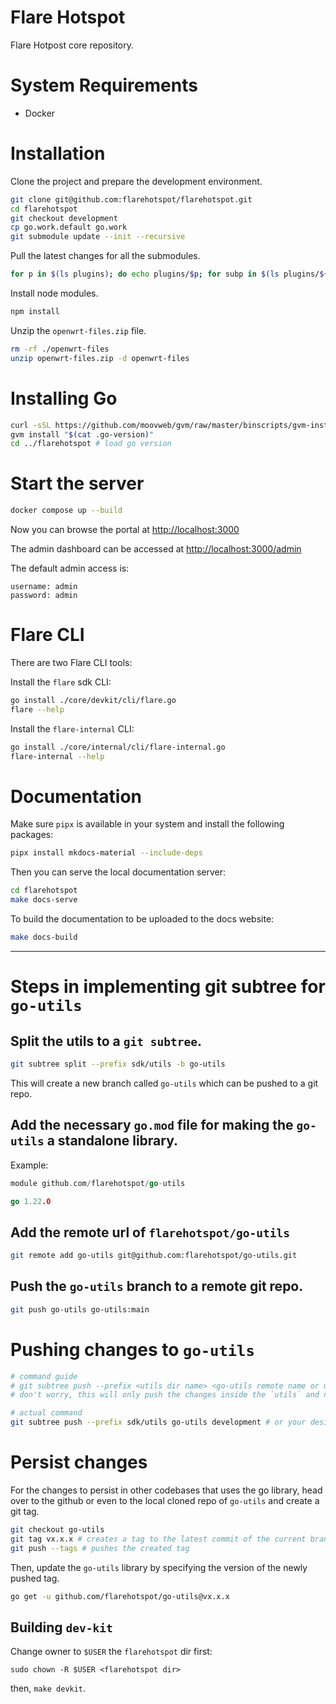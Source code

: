 
# Flare Hotspot
Flare Hotpost core repository.

# System Requirements
- Docker

# Installation

Clone the project and prepare the development environment.
```sh
git clone git@github.com:flarehotspot/flarehotspot.git
cd flarehotspot
git checkout development
cp go.work.default go.work
git submodule update --init --recursive
```

Pull the latest changes for all the submodules.
```sh
for p in $(ls plugins); do echo plugins/$p; for subp in $(ls plugins/${p}); do echo plugins/$p/$subp; cd plugins/$p/$subp; git checkout development && git pull; cd ../../..; done; done
```

Install node modules.

```sh
npm install
```

Unzip the `openwrt-files.zip` file.

```sh
rm -rf ./openwrt-files
unzip openwrt-files.zip -d openwrt-files
```

# Installing Go
```sh
curl -sSL https://github.com/moovweb/gvm/raw/master/binscripts/gvm-installer | bash
gvm install "$(cat .go-version)"
cd ../flarehotspot # load go version
```

# Start the server

```sh
docker compose up --build
```
Now you can browse the portal at [http://localhost:3000](http://localhost:3000)

The admin dashboard can be accessed at [http://localhost:3000/admin](http://localhost:3000/admin)

The default admin access is:
```
username: admin
password: admin
```

# Flare CLI

There are two Flare CLI tools:

Install the `flare` sdk CLI:
```sh
go install ./core/devkit/cli/flare.go
flare --help
```

Install the `flare-internal` CLI:
```sh
go install ./core/internal/cli/flare-internal.go
flare-internal --help
```

# Documentation

Make sure `pipx` is available in your system and install the following packages:

```sh
pipx install mkdocs-material --include-deps
```

Then you can serve the local documentation server:

```sh
cd flarehotspot
make docs-serve
```

To build the documentation to be uploaded to the docs website:

```sh
make docs-build
```

---

# Steps in implementing git subtree for `go-utils`

## Split the utils to a `git subtree`.

```sh
git subtree split --prefix sdk/utils -b go-utils
```

This will create a new branch called `go-utils` which can be pushed to a git repo.

## Add the necessary `go.mod` file for making the `go-utils` a standalone library.

Example:
```go
module github.com/flarehotspot/go-utils

go 1.22.0
```

## Add the remote url of `flarehotspot/go-utils`

```sh
git remote add go-utils git@github.com:flarehotspot/go-utils.git
```

## Push the `go-utils` branch to a remote git repo.
```sh
git push go-utils go-utils:main
```

# Pushing changes to `go-utils`

```sh
# command guide
# git subtree push --prefix <utils dir name> <go-utils remote name or url> <desired local branch to push>
# don't worry, this will only push the changes inside the `utils` and not the entire local branch

# actual command
git subtree push --prefix sdk/utils go-utils development # or your desired local branch e.g. feat/utils-subtree
```

# Persist changes

For the changes to persist in other codebases that uses the go library, head over to the github or even to the local cloned repo of `go-utils` and create a git tag.

```sh
git checkout go-utils
git tag vx.x.x # creates a tag to the latest commit of the current branch
git push --tags # pushes the created tag
```

Then, update the `go-utils` library by specifying the version of the newly pushed tag.
```sh
go get -u github.com/flarehotspot/go-utils@vx.x.x
```

## Building `dev-kit`

Change owner to `$USER` the `flarehotspot` dir first:
```shell
sudo chown -R $USER <flarehotspot dir>
```

then, `make devkit`.
